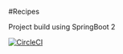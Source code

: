 #Recipes

Project build using SpringBoot 2  

[![CircleCI](https://circleci.com/gh/juanma512/recipes/tree/master.svg?style=svg)](https://circleci.com/gh/juanma512/recipes/tree/master)